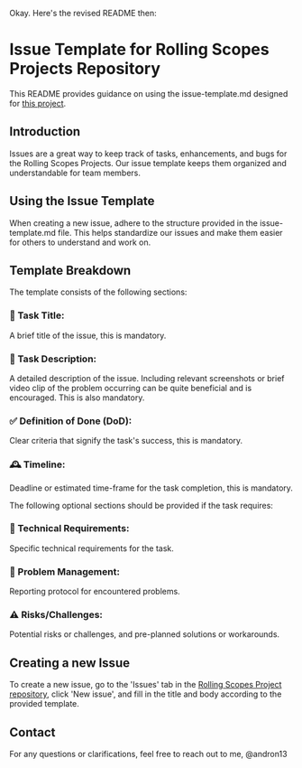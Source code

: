 Okay. Here's the revised README then:

# Issue Template for Rolling Scopes Projects Repository

This README provides guidance on using the issue-template.md designed for [this project](https://github.com/orgs/rolling-scopes/projects/6/).

## Introduction

Issues are a great way to keep track of tasks, enhancements, and bugs for the Rolling Scopes Projects. Our issue template keeps them organized and understandable for team members.

## Using the Issue Template

When creating a new issue, adhere to the structure provided in the issue-template.md file. This helps standardize our issues and make them easier for others to understand and work on.

## Template Breakdown

The template consists of the following sections:

### 🎯 Task Title:

A brief title of the issue, this is mandatory.

### 📝 Task Description:

A detailed description of the issue. Including relevant screenshots or brief video clip of the problem occurring can be quite beneficial and is encouraged. This is also mandatory.

### ✅ Definition of Done (DoD):

Clear criteria that signify the task's success, this is mandatory.

### 🕰️  Timeline:

Deadline or estimated time-frame for the task completion, this is mandatory.

The following optional sections should be provided if the task requires:

### 🔧 Technical Requirements:

Specific technical requirements for the task.

### 🚦 Problem Management:

Reporting protocol for encountered problems.

### ⚠️  Risks/Challenges:
Potential risks or challenges, and pre-planned solutions or workarounds.

## Creating a new Issue

To create a new issue, go to the 'Issues' tab in the [Rolling Scopes Project repository](https://github.com/orgs/rolling-scopes/projects/6/), click 'New issue', and fill in the title and body according to the provided template.

## Contact

For any questions or clarifications, feel free to reach out to me, @andron13
